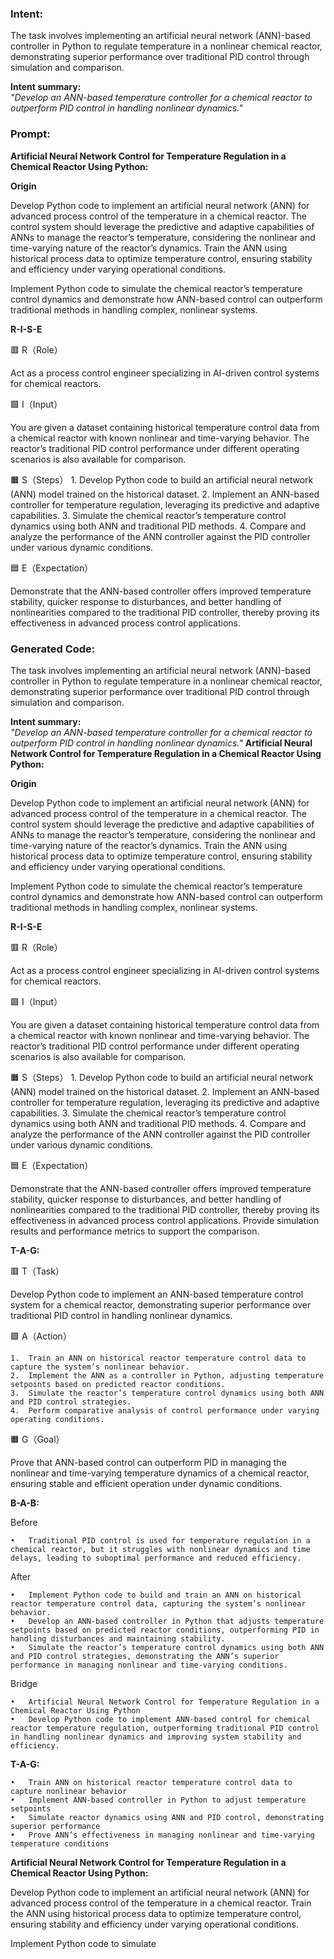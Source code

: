 ### Intent:
The task involves implementing an artificial neural network (ANN)-based controller in Python to regulate temperature in a nonlinear chemical reactor, demonstrating superior performance over traditional PID control through simulation and comparison.  

**Intent summary:**  
*"Develop an ANN-based temperature controller for a chemical reactor to outperform PID control in handling nonlinear dynamics."*

### Prompt:
**Artificial Neural Network Control for Temperature Regulation in a Chemical Reactor Using Python:**

**Origin**

Develop Python code to implement an artificial neural network (ANN) for advanced process control of the temperature in a chemical reactor. The control system should leverage the predictive and adaptive capabilities of ANNs to manage the reactor’s temperature, considering the nonlinear and time-varying nature of the reactor’s dynamics. Train the ANN using historical process data to optimize temperature control, ensuring stability and efficiency under varying operational conditions.

Implement Python code to simulate the chemical reactor’s temperature control dynamics and demonstrate how ANN-based control can outperform traditional methods in handling complex, nonlinear systems.

**R-I-S-E**

🟥 R（Role）

Act as a process control engineer specializing in AI-driven control systems for chemical reactors.

🟩 I（Input）

You are given a dataset containing historical temperature control data from a chemical reactor with known nonlinear and time-varying behavior. The reactor’s traditional PID control performance under different operating scenarios is also available for comparison.

🟧 S（Steps）
	1.	Develop Python code to build an artificial neural network (ANN) model trained on the historical dataset.
	2.	Implement an ANN-based controller for temperature regulation, leveraging its predictive and adaptive capabilities.
	3.	Simulate the chemical reactor’s temperature control dynamics using both ANN and traditional PID methods.
	4.	Compare and analyze the performance of the ANN controller against the PID controller under various dynamic conditions.

🟦 E（Expectation）

Demonstrate that the ANN-based controller offers improved temperature stability, quicker response to disturbances, and better handling of nonlinearities compared to the traditional PID controller, thereby proving its effectiveness in advanced process control applications.

### Generated Code:
The task involves implementing an artificial neural network (ANN)-based controller in Python to regulate temperature in a nonlinear chemical reactor, demonstrating superior performance over traditional PID control through simulation and comparison.  

**Intent summary:**  
*"Develop an ANN-based temperature controller for a chemical reactor to outperform PID control in handling nonlinear dynamics."*
**Artificial Neural Network Control for Temperature Regulation in a Chemical Reactor Using Python:**

**Origin**

Develop Python code to implement an artificial neural network (ANN) for advanced process control of the temperature in a chemical reactor. The control system should leverage the predictive and adaptive capabilities of ANNs to manage the reactor’s temperature, considering the nonlinear and time-varying nature of the reactor’s dynamics. Train the ANN using historical process data to optimize temperature control, ensuring stability and efficiency under varying operational conditions.

Implement Python code to simulate the chemical reactor’s temperature control dynamics and demonstrate how ANN-based control can outperform traditional methods in handling complex, nonlinear systems.

**R-I-S-E**

🟥 R（Role）

Act as a process control engineer specializing in AI-driven control systems for chemical reactors.

🟩 I（Input）

You are given a dataset containing historical temperature control data from a chemical reactor with known nonlinear and time-varying behavior. The reactor’s traditional PID control performance under different operating scenarios is also available for comparison.

🟧 S（Steps）
	1.	Develop Python code to build an artificial neural network (ANN) model trained on the historical dataset.
	2.	Implement an ANN-based controller for temperature regulation, leveraging its predictive and adaptive capabilities.
	3.	Simulate the chemical reactor’s temperature control dynamics using both ANN and traditional PID methods.
	4.	Compare and analyze the performance of the ANN controller against the PID controller under various dynamic conditions.

🟦 E（Expectation）

Demonstrate that the ANN-based controller offers improved temperature stability, quicker response to disturbances, and better handling of nonlinearities compared to the traditional PID controller, thereby proving its effectiveness in advanced process control applications. Provide simulation results and performance metrics to support the comparison.

**T-A-G:**

🟥 T（Task）

Develop Python code to implement an ANN-based temperature control system for a chemical reactor, demonstrating superior performance over traditional PID control in handling nonlinear dynamics.

🟩 A（Action）

	1.	Train an ANN on historical reactor temperature control data to capture the system’s nonlinear behavior.
	2.	Implement the ANN as a controller in Python, adjusting temperature setpoints based on predicted reactor conditions.
	3.	Simulate the reactor’s temperature control dynamics using both ANN and PID control strategies.
	4.	Perform comparative analysis of control performance under varying operating conditions.

🟧 G（Goal）

Prove that ANN-based control can outperform PID in managing the nonlinear and time-varying temperature dynamics of a chemical reactor, ensuring stable and efficient operation under dynamic conditions.

**B-A-B:**

Before

	•	Traditional PID control is used for temperature regulation in a chemical reactor, but it struggles with nonlinear dynamics and time delays, leading to suboptimal performance and reduced efficiency.

After

	•	Implement Python code to build and train an ANN on historical reactor temperature control data, capturing the system’s nonlinear behavior.
	•	Develop an ANN-based controller in Python that adjusts temperature setpoints based on predicted reactor conditions, outperforming PID in handling disturbances and maintaining stability.
	•	Simulate the reactor’s temperature control dynamics using both ANN and PID control strategies, demonstrating the ANN’s superior performance in managing nonlinear and time-varying conditions.

Bridge

	•	Artificial Neural Network Control for Temperature Regulation in a Chemical Reactor Using Python
	•	Develop Python code to implement ANN-based control for chemical reactor temperature regulation, outperforming traditional PID control in handling nonlinear dynamics and improving system stability and efficiency.

**T-A-G:**

	•	Train ANN on historical reactor temperature control data to capture nonlinear behavior
	•	Implement ANN-based controller in Python to adjust temperature setpoints
	•	Simulate reactor dynamics using ANN and PID control, demonstrating superior performance
	•	Prove ANN’s effectiveness in managing nonlinear and time-varying temperature conditions
**Artificial Neural Network Control for Temperature Regulation in a Chemical Reactor Using Python:**

Develop Python code to implement an artificial neural network (ANN) for advanced process control of the temperature in a chemical reactor. Train the ANN using historical process data to optimize temperature control, ensuring stability and efficiency under varying operational conditions.

Implement Python code to simulate
